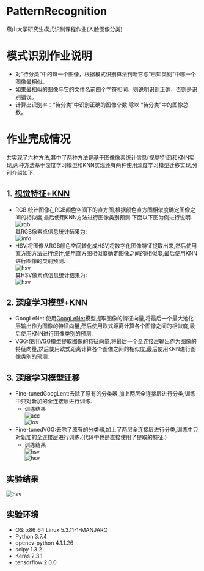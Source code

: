 # PatternRecognition
燕山大学研究生模式识别课程作业(人脸图像分类)
# 模式识别作业说明
- 对“待分类”中的每一个图像，根据模式识别算法判断它与“已知类别”中哪一个图像最相似。
- 如果最相似的图像与它的文件名前四个字符相同，则说明识别正确，否则是识别错误。
- 计算出识别率：“待分类”中识别正确的图像个数 除以 “待分类”中的图像总数。
# 作业完成情况
共实现了六种方法,其中了两种方法是基于图像像素统计信息(视觉特征)和KNN实现,两种方法基于深度学习模型和KNN实现还有两种使用深度学习模型迁移实现,分别介绍如下:
## 1. [视觉特征+KNN](https://blog.csdn.net/wsp_1138886114/article/details/80660014#RGBHSVLab_41)
- RGB:统计图像在RGB颜色空间下的直方图,根据颜色直方图相似度确定图像之间的相似度,最后使用KNN方法进行图像类别预测.下面以下图为例进行说明.<br>
![rgb](./ResultPictures/rgb.jpg)<br>
其RGB像素点信息统计结果为:<br>
![info](./ResultPictures/hist.jpg)<br>
- HSV:将图像从RGB颜色空间转化成HSV,将数字化图像特征提取出来,然后使用直方图方法进行统计,使用直方图相似度确定图像之间的i相似度,最后使用KNN进行图像的类别预测.<br>
![hsv](./ResultPictures/img-hsv.jpg)<br>
其HSV像素点信息统计结果为:<br>
![hsv](./ResultPictures/hsv.jpg)<br>
## 2. 深度学习模型+KNN
- GoogLeNet:使用[GoogLeNet](https://blog.csdn.net/qq_38906523/article/details/80061075)模型提取图像的特征向量,将最后一个最大池化层输出作为图像的特征向量,然后使用欧式距离计算各个图像之间的相似度,最后使用KNN进行图像类别的预测.
- VGG:使用[VGG](https://www.jianshu.com/p/1b37890989a9)模型提取图像的特征向量,将最后一个全连接层输出作为图像的特征向量,然后使用欧式距离计算各个图像之间的相似度,最后使用KNN进行图像类别的预测.

## 3. 深度学习模型迁移
- Fine-tunedGoogLent:去除了原有的分类器,加上两层全连接层进行分类,训练中只对新加的全连接层进行训练.
    - 训练结果<br>
    ![acc](./ResultPictures/googlenet-acc.png)<br>
    ![los](./ResultPictures/googlenet-los.png)<br>
- Fine-tunedVGG:去除了原有的分类器,加上了两层全连接层进行分类,训练中只对新加的全连接层进行训练.(代码中也是直接使用了提取的特征.)
     - 训练结果<br>
    ![hsv](./ResultPictures/vgg-acc.png)<br>
    ![hsv](./ResultPictures/vgg-los.png)<br>
## 实验结果
![hsv](./ResultPictures/result.png)<br>

## 实验环境
- OS: x86_64 Linux 5.3.11-1-MANJARO
- Python 3.7.4
- opencv-python  4.1.1.26
- scipy 1.3.2 
- Keras 2.3.1  
- tensorflow 2.0.0
